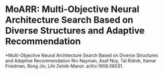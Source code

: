 # MoARR: Multi-Objective Neural Architecture Search Based on Diverse Structures and Adaptive Recommendation

*Multi-Objective Neural Architecture Search Based on Diverse Structures and Adaptive Recommendation
Niv Nayman, Asaf Noy, Tal Ridnik, Itamar Friedman, Rong Jin, Lihi Zelnik-Manor.
arXiv:1906.08031.

